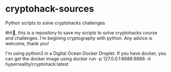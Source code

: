 # cryptohack-sources
Python scripts to solve cryptohacks challenges

#Hi👋, this is a repository to save my scripts to solve cryptohacks course and challenges. I'm begining cryptography with python. Any advice is welcome, thank you!

I'm using python3 in a Digital Ocean Docker Droplet. If you have docker, you can get the docker image using docker run -p 127.0.0.1:8888:8888 -it hyperreality/cryptohack:latest


